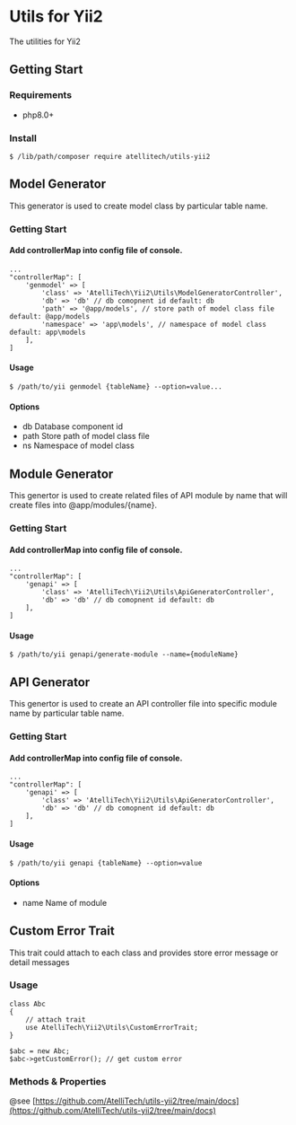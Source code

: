 # Utils for Yii2
The utilities for Yii2

## Getting Start
### Requirements
- php8.0+

### Install
```
$ /lib/path/composer require atellitech/utils-yii2
```

## Model Generator
This generator is used to create model class by particular table name.

### Getting Start
#### Add controllerMap into config file of console.
```php=
...
"controllerMap": [
    'genmodel' => [
        'class' => 'AtelliTech\Yii2\Utils\ModelGeneratorController',
        'db' => 'db' // db comopnent id default: db
        'path' => '@app/models', // store path of model class file default: @app/models
        'namespace' => 'app\models', // namespace of model class default: app\models
    ],
]
```

#### Usage
```
$ /path/to/yii genmodel {tableName} --option=value...
```

#### Options
- db
Database component id
- path
Store path of model class file
- ns
Namespace of model class

## Module Generator
This genertor is used to create related files of API module by name that will create files into @app/modules/{name}.

### Getting Start
#### Add controllerMap into config file of console.
```php=
...
"controllerMap": [
    'genapi' => [
        'class' => 'AtelliTech\Yii2\Utils\ApiGeneratorController',
        'db' => 'db' // db comopnent id default: db
    ],
]
```

#### Usage
```
$ /path/to/yii genapi/generate-module --name={moduleName}
```

## API Generator
This genertor is used to create an API controller file into specific module name by particular table name.

### Getting Start
#### Add controllerMap into config file of console.
```php=
...
"controllerMap": [
    'genapi' => [
        'class' => 'AtelliTech\Yii2\Utils\ApiGeneratorController',
        'db' => 'db' // db comopnent id default: db
    ],
]
```

#### Usage
```
$ /path/to/yii genapi {tableName} --option=value
```

#### Options
- name
Name of module

## Custom Error Trait
This trait could attach to each class and provides store error message or detail messages

### Usage
```php=
class Abc
{
    // attach trait
    use AtelliTech\Yii2\Utils\CustomErrorTrait;
}

$abc = new Abc;
$abc->getCustomError(); // get custom error
```

### Methods & Properties
@see [https://github.com/AtelliTech/utils-yii2/tree/main/docs](https://github.com/AtelliTech/utils-yii2/tree/main/docs)

